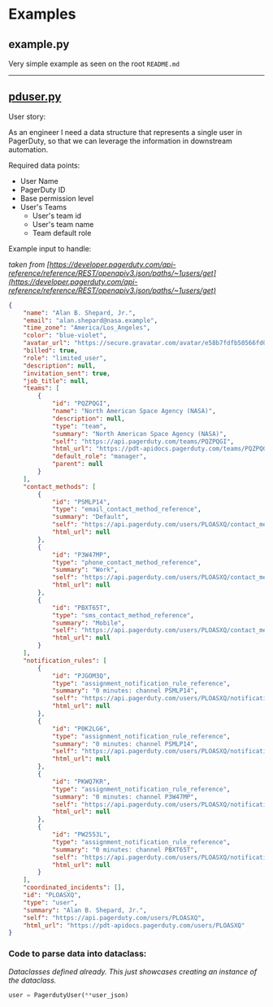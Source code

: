 # Examples

## example.py

Very simple example as seen on the root `README.md`

---

## [pduser.py](pduser.py)

User story:

As an engineer I need a data structure that represents a
single user in PagerDuty, so that we can leverage the
information in downstream automation.

Required data points:
- User Name
- PagerDuty ID
- Base permission level
- User's Teams
    - User's team id
    - User's team name
    - Team default role


Example input to handle:

*taken from [https://developer.pagerduty.com/api-reference/reference/REST/openapiv3.json/paths/~1users/get](https://developer.pagerduty.com/api-reference/reference/REST/openapiv3.json/paths/~1users/get)*
```json
{
    "name": "Alan B. Shepard, Jr.",
    "email": "alan.shepard@nasa.example",
    "time_zone": "America/Los_Angeles",
    "color": "blue-violet",
    "avatar_url": "https://secure.gravatar.com/avatar/e58b7fdfb50566fd0334b360a05b729c.png?d=mm&r=PG",
    "billed": true,
    "role": "limited_user",
    "description": null,
    "invitation_sent": true,
    "job_title": null,
    "teams": [
        {
            "id": "PQZPQGI",
            "name": "North American Space Agency (NASA)",
            "description": null,
            "type": "team",
            "summary": "North American Space Agency (NASA)",
            "self": "https://api.pagerduty.com/teams/PQZPQGI",
            "html_url": "https://pdt-apidocs.pagerduty.com/teams/PQZPQGI",
            "default_role": "manager",
            "parent": null
        }
    ],
    "contact_methods": [
        {
            "id": "PSMLP14",
            "type": "email_contact_method_reference",
            "summary": "Default",
            "self": "https://api.pagerduty.com/users/PLOASXQ/contact_methods/PSMLP14",
            "html_url": null
        },
        {
            "id": "P3W47MP",
            "type": "phone_contact_method_reference",
            "summary": "Work",
            "self": "https://api.pagerduty.com/users/PLOASXQ/contact_methods/P3W47MP",
            "html_url": null
        },
        {
            "id": "PBXT65T",
            "type": "sms_contact_method_reference",
            "summary": "Mobile",
            "self": "https://api.pagerduty.com/users/PLOASXQ/contact_methods/PBXT65T",
            "html_url": null
        }
    ],
    "notification_rules": [
        {
            "id": "PJGOM3Q",
            "type": "assignment_notification_rule_reference",
            "summary": "0 minutes: channel PSMLP14",
            "self": "https://api.pagerduty.com/users/PLOASXQ/notification_rules/PJGOM3Q",
            "html_url": null
        },
        {
            "id": "P0K2LG6",
            "type": "assignment_notification_rule_reference",
            "summary": "0 minutes: channel PSMLP14",
            "self": "https://api.pagerduty.com/users/PLOASXQ/notification_rules/P0K2LG6",
            "html_url": null
        },
        {
            "id": "PKWQ7KR",
            "type": "assignment_notification_rule_reference",
            "summary": "0 minutes: channel P3W47MP",
            "self": "https://api.pagerduty.com/users/PLOASXQ/notification_rules/PKWQ7KR",
            "html_url": null
        },
        {
            "id": "PW2553L",
            "type": "assignment_notification_rule_reference",
            "summary": "0 minutes: channel PBXT65T",
            "self": "https://api.pagerduty.com/users/PLOASXQ/notification_rules/PW2553L",
            "html_url": null
        }
    ],
    "coordinated_incidents": [],
    "id": "PLOASXQ",
    "type": "user",
    "summary": "Alan B. Shepard, Jr.",
    "self": "https://api.pagerduty.com/users/PLOASXQ",
    "html_url": "https://pdt-apidocs.pagerduty.com/users/PLOASXQ"
}
```

### Code to parse data into dataclass:

*Dataclasses defined already. This just showcases creating an instance of the dataclass.*

```py
user = PagerdutyUser(**user_json)
```
